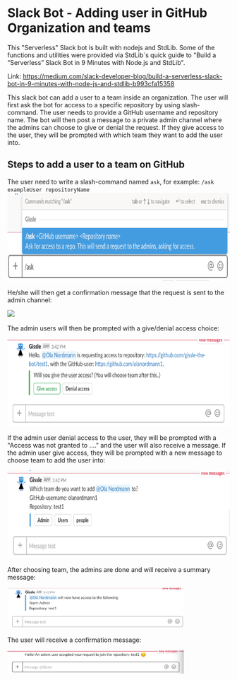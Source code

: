 
# Slack Bot - Adding user in GitHub Organization and teams

This "Serverless" Slack bot is built with nodejs and StdLib. Some of the functions
and utilities were provided via StdLib´s quick guide to "Build a “Serverless” Slack Bot in 9 Minutes with Node.js and StdLib".

Link: <https://medium.com/slack-developer-blog/build-a-serverless-slack-bot-in-9-minutes-with-node-js-and-stdlib-b993cfa15358>

This slack bot can add a user to a team inside an organization. The user will first ask the bot for access to a specific repository by using slash-command. The user needs to provide a GitHub username and repository name. The bot will then post a message to a private admin channel where the admins can choose to give or denial the request. If they give access to the user, they will be prompted with which team they want to add the user into.


## Steps to add a user to a team on GitHub

The user need to write a slash-command named `ask`, for example: `/ask exampleUser repositoryName`
<img src="https://github.com/gissle-the-bot/test1/blob/master/preview-user-ask-command.png?raw=true" height="200" width="auto" >

He/she will then get a confirmation message that the request is sent to the admin channel:

<img src="https://github.com/gissle-the-bot/test1/blob/master/preview-user-request?raw=true" height="200" width="auto" >

The admin users will then be prompted with a give/denial access choice:

<img src="https://github.com/gissle-the-bot/test1/blob/master/preview-admin-give-access.png?raw=true" height="200" width="auto" >

If the admin user denial access to the user, they will be prompted with a "Access was not granted to ...." and the user will also receive a message. If the admin user give access, they will be prompted with a new message to choose team to add the user into:

<img src="https://github.com/gissle-the-bot/test1/blob/master/preview-admin-choose-team.png?raw=true" height="200" width="auto" >

After choosing team, the admins are done and will receive a summary message:

<img src="https://github.com/gissle-the-bot/test1/blob/master/preview-admin-summary.png?raw=true" height="auto" width="400" >

The user will receive a confirmation message:

<img src="https://github.com/gissle-the-bot/test1/blob/master/preview-user-respond.png?raw=true" height="auto" width="400" >

